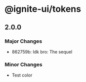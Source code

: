 # @ignite-ui/tokens

## 2.0.0

### Major Changes

- 862759b: Idk bro: The sequel

### Minor Changes

- Test color
